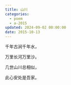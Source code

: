 ```yaml
---
title: 山川
categories:
  - poem
  - a-2015
updated: 2024-09-02 00:00:00
date: 2015-10-13
---
```


千年古涧千年水，

万里长河万里沙。

几世山川总相似，

此心安处是吾家。
‌‌